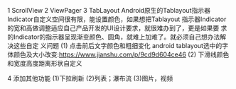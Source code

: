 1 ScrollView
2 ViewPager
3 TabLayout
Android原生的Tablayout指示器Indicator自定义空间很有限，能设置颜色，如果想把Tablayout
指示器Indicator的宽和高做调整适应自己产品开发的UI设计要求，就很难办到了，更是如果要
求的Indicator的指示器呈现渐变颜色、圆角，就难上加难了。就必须自己想办法解决这些自定
义问题
(1) 点击前后文字颜色和粗细变化
android tablayout选中的字体颜色及大小改变:https://www.jianshu.com/p/9cd9d604ce46
(2) 下滑线颜色和宽度高度距离形状自定义

4 添加其他功能
(1)下拉刷新
(2)列表；瀑布流
(3)图片，视频

